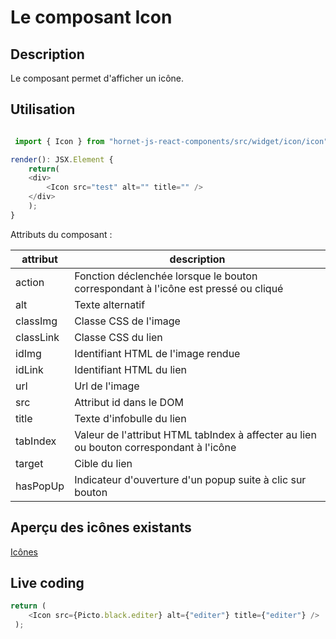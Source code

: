 # Le composant Icon

## Description

Le composant permet d'afficher un icône.

## Utilisation

```javascript

 import { Icon } from "hornet-js-react-components/src/widget/icon/icon";

render(): JSX.Element {
    return(
    <div>
        <Icon src="test" alt="" title="" />
    </div>
    );
}
```


Attributs du composant :

| attribut                | description                                                                             |
| ----------------------- | ----------------------------------------------------------------------------------------|
| action                  | Fonction déclenchée lorsque le bouton correspondant à l'icône est pressé ou cliqué      |
| alt                     | Texte alternatif                                                                        |
| classImg                | Classe CSS de l'image                                                                   |
| classLink               | Classe CSS du lien                                                                      |
| idImg                   | Identifiant HTML de l'image rendue                                                      |
| idLink                  | Identifiant HTML du lien                                                                |
| url                     | Url de l'image                                                                          |
| src                     | Attribut id dans le DOM                                                                 |
| title                   | Texte d'infobulle du lien                                                               |
| tabIndex                | Valeur de l'attribut HTML tabIndex à affecter au lien ou bouton correspondant à l'icône |
| target                  | Cible du lien                                                                           |
| hasPopUp                | Indicateur d'ouverture d'un popup suite à clic sur bouton                               |


## Aperçu des icônes existants

[Icônes](/hornetshowroom/pictogrammes)

## Live coding

```javascript showroom
return (
    <Icon src={Picto.black.editer} alt={"editer"} title={"editer"} />
 );
```
